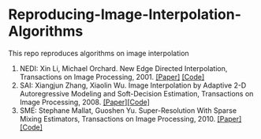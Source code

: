 # Reproducing-Image-Interpolation-Algorithms
This repo reproduces algorithms on image interpolation

1. NEDI: Xin Li, Michael Orchard. New Edge Directed Interpolation, Transactions on Image Processing, 2001. [[Paper]](https://ieeexplore.ieee.org/document/951537) [[Code]](NEDI/nedi_demo.m)
2. SAI: Xiangjun Zhang, Xiaolin Wu. Image Interpolation by Adaptive 2-D Autoregressive Modeling and Soft-Decision Estimation, Transactions on Image Processing, 2008. [[Paper]](https://ieeexplore.ieee.org/document/4515976)[[Code]](SAI/ARInterpolation/ARInterpolation.exe)
3. SME: Stephane Mallat, Guoshen Yu. Super-Resolution With Sparse Mixing Estimators, Transactions on Image Processing, 2010. [[Paper]](https://ieeexplore.ieee.org/document/5460916) [[Code]](SME/demo_pepper.m)
